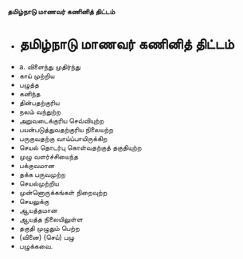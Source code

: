 **தமிழ்நாடு மாணவர் கணினித் திட்டம்**
- # தமிழ்நாடு மாணவர் கணினித் திட்டம்
- a. விளைந்து முதிர்ந்து
- காய் முற்றிய
- பழுத்த
- கனிந்த
- தின்பதற்குரிய
- நலம் வந்துற்ற
- அறுவடைக்குரிய செவ்வியுற்ற
- பயன்படுத்துவதற்குரிய நிலையற்ற
- பருகுவதற்கு வாய்ப்பாயிருக்கிற
- செயல் தொடர்பு கொள்வதற்குத் தகுதியுற்ற
- முழு வளர்ச்சியைந்த
- பக்குவமான
- தக்க பருவமுற்ற
- செயல்முற்றிய
- முன்னொருக்கங்கள் நிறைவுற்ற
- செயலுக்கு
- ஆயத்தமான
- ஆயத்த நிலையிலுள்ள
- தகுதி முழுதும் பெற்ற
- (வினை) (செய்) பழு
- பழுக்கவை.

